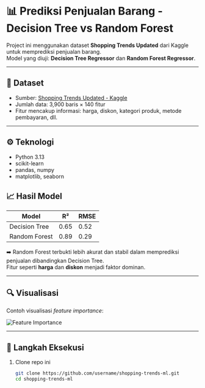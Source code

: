 # 📊 Prediksi Penjualan Barang - Decision Tree vs Random Forest

Project ini menggunakan dataset **Shopping Trends Updated** dari Kaggle untuk memprediksi penjualan barang.  
Model yang diuji: **Decision Tree Regressor** dan **Random Forest Regressor**.

---

## 🚀 Dataset
- Sumber: [Shopping Trends Updated - Kaggle](https://www.kaggle.com/datasets/iamsouravbanerjee/shopping-trends-dataset)
- Jumlah data: 3,900 baris × 140 fitur  
- Fitur mencakup informasi: harga, diskon, kategori produk, metode pembayaran, dll.

---

## ⚙️ Teknologi
- Python 3.13
- scikit-learn
- pandas, numpy
- matplotlib, seaborn


## 📈 Hasil Model

| Model           | R²   | RMSE |
|-----------------|------|------|
| Decision Tree   | 0.65 | 0.52 |
| Random Forest   | 0.89 | 0.29 |

➡️ Random Forest terbukti lebih akurat dan stabil dalam memprediksi penjualan dibandingkan Decision Tree.  
Fitur seperti **harga** dan **diskon** menjadi faktor dominan.

---

## 🔍 Visualisasi
Contoh visualisasi *feature importance*:

![Feature Importance](images/feature_importance.png)

---

## 📌 Langkah Eksekusi
1. Clone repo ini
   ```bash
   git clone https://github.com/username/shopping-trends-ml.git
   cd shopping-trends-ml
